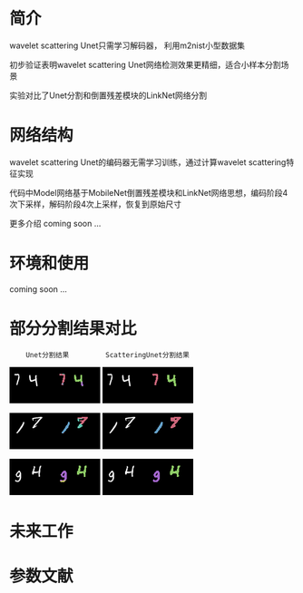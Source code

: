 # 简介

wavelet scattering Unet只需学习解码器， 利用m2nist小型数据集

初步验证表明wavelet scattering Unet网络检测效果更精细，适合小样本分割场景

实验对比了Unet分割和倒置残差模块的LinkNet网络分割

# 网络结构

wavelet scattering Unet的编码器无需学习训练，通过计算wavelet scattering特征实现
   
代码中Model网络基于MobileNet倒置残差模块和LinkNet网络思想，编码阶段4次下采样，解码阶段4次上采样，恢复到原始尺寸   
   
更多介绍 coming soon ...

# 环境和使用
   coming soon ...

# 部分分割结果对比 

        Unet分割结果         ScatteringUnet分割结果

![image](./results/res_img9.png)                      ![image](./results/res_img9_scat.png) 
                                           
![image](./results/res_img257.png)                     ![image](./results/res_img257_scat.png) 
                                           
![image](./results/res_img285.png)                    ![image](./results/res_img285_scat.png) 

# 未来工作

  
# 参数文献
 



